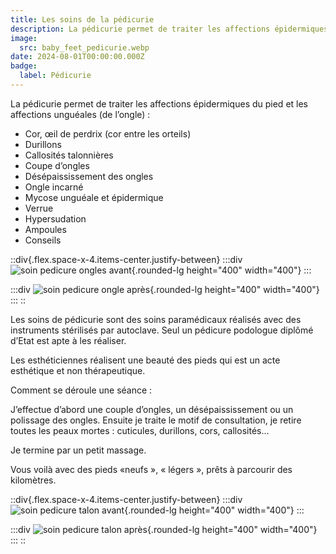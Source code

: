```yaml
---
title: Les soins de la pédicurie
description: La pédicurie permet de traiter les affections épidermiques du pied et les affections unguéales (de l’ongle).
image:
  src: baby_feet_pedicurie.webp
date: 2024-08-01T00:00:00.000Z
badge:
  label: Pédicurie
---
```


La pédicurie permet de traiter les affections épidermiques du pied et les affections unguéales (de l’ongle) :

- Cor, œil de perdrix (cor entre les orteils)
- Durillons
- Callosités talonnières
- Coupe d’ongles
- Désépaississement des ongles
- Ongle incarné
- Mycose unguéale et épidermique
- Verrue
- Hypersudation
- Ampoules
- Conseils

::div{.flex.space-x-4.items-center.justify-between}
  :::div
  ![soin pedicure ongles avant](/pedicurie_avant_2.jpg){.rounded-lg height="400" width="400"}
  :::

  :::div
  ![soin pedicure ongle après](/pedicurie_apres_2.jpg){.rounded-lg height="400" width="400"}
  :::
::

Les soins de pédicurie sont des soins paramédicaux réalisés avec des instruments stérilisés par autoclave. Seul un pédicure podologue diplômé d’Etat est apte à les réaliser.

Les esthéticiennes réalisent une beauté des pieds qui est un acte esthétique et non thérapeutique.

Comment se déroule une séance :

J’effectue d’abord une couple d’ongles, un désépaississement ou un polissage des ongles. Ensuite je traite le motif de consultation, je retire toutes les peaux mortes : cuticules, durillons, cors, callosités…

Je termine par un petit massage.

Vous voilà avec des pieds «neufs », « légers », prêts à parcourir des kilomètres.

::div{.flex.space-x-4.items-center.justify-between}
  :::div
  ![soin pedicure talon avant](/pedicurie_avant_1.jpg){.rounded-lg height="400" width="400"}
  :::

  :::div
  ![soin pedicure talon après](/pedicurie_apres_1.jpg){.rounded-lg height="400" width="400"}
  :::
::